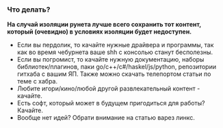 ### Что делать?
**На случай изоляции рунета лучше всего сохранить тот контент, который (очевидно) в условиях изоляции будет недоступен.**
+ Если вы пердолик, то качайте нужные драйвера и программы, так как во время чебурнета ваше shh с консолью станут бесполезны.
+ Если вы погромист, то качайте нужную документацию, наборы библиотек/плагинов, паки go/c++/c#/haskel/js/python, репозитории гитхаба с вашим ЯП. Также можно скачать телепортом статьи по теме с хабра.
+ Любите игори/кино/любой другой развлекательный контент - качайте.
+ Есть софт, который может в будущем пригодиться для работы? Качайте.
+ Вообще нет идей? Обрати внимание на статью варез линкс.

